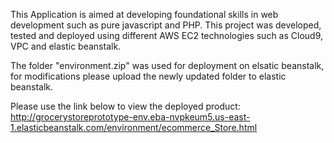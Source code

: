 This Application is aimed at developing foundational skills in web development such as pure javascript and PHP. 
This project was developed, tested and deployed using different AWS EC2 technologies such as Cloud9, VPC and elastic beanstalk. 

The folder "environment.zip" was used for deployment on elsatic beanstalk, for modifications please upload the newly updated folder to elastic beanstalk. 


Please use the link below to view the deployed product: 
http://grocerystoreprototype-env.eba-nvpkeum5.us-east-1.elasticbeanstalk.com/environment/ecommerce_Store.html
